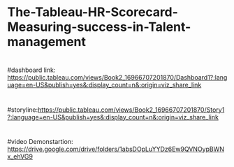 # The-Tableau-HR-Scorecard-Measuring-success-in-Talent-management
#
#dashboard link: https://public.tableau.com/views/Book2_16966707201870/Dashboard1?:language=en-US&publish=yes&:display_count=n&:origin=viz_share_link
#
#storyline:https://public.tableau.com/views/Book2_16966707201870/Story1?:language=en-US&publish=yes&:display_count=n&:origin=viz_share_link
#
#video Demonstartion: https://drive.google.com/drive/folders/1absDOpLuYYDz6Ew9QVNOypBWNx_ehVG9
